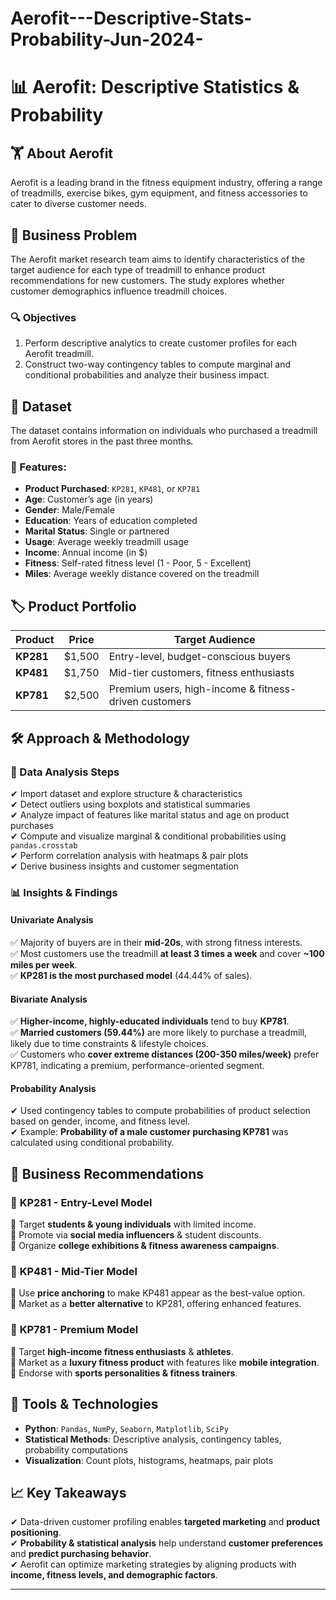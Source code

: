 # Aerofit---Descriptive-Stats-Probability-Jun-2024-

# 📊 Aerofit: Descriptive Statistics & Probability  

## 🏋️ About Aerofit  
Aerofit is a leading brand in the fitness equipment industry, offering a range of treadmills, exercise bikes, gym equipment, and fitness accessories to cater to diverse customer needs.  

## 🏢 Business Problem  
The Aerofit market research team aims to identify characteristics of the target audience for each type of treadmill to enhance product recommendations for new customers. The study explores whether customer demographics influence treadmill choices.  

### 🔍 Objectives  
1. Perform descriptive analytics to create customer profiles for each Aerofit treadmill.  
2. Construct two-way contingency tables to compute marginal and conditional probabilities and analyze their business impact.  

## 📂 Dataset  
The dataset contains information on individuals who purchased a treadmill from Aerofit stores in the past three months.  

### 📌 Features:  
- **Product Purchased**: `KP281`, `KP481`, or `KP781`  
- **Age**: Customer’s age (in years)  
- **Gender**: Male/Female  
- **Education**: Years of education completed  
- **Marital Status**: Single or partnered  
- **Usage**: Average weekly treadmill usage  
- **Income**: Annual income (in $)  
- **Fitness**: Self-rated fitness level (1 - Poor, 5 - Excellent)  
- **Miles**: Average weekly distance covered on the treadmill  

## 🏷️ Product Portfolio  
| Product  | Price  | Target Audience  |  
|----------|--------|-----------------|  
| **KP281** | $1,500 | Entry-level, budget-conscious buyers |  
| **KP481** | $1,750 | Mid-tier customers, fitness enthusiasts |  
| **KP781** | $2,500 | Premium users, high-income & fitness-driven customers |  

## 🛠️ Approach & Methodology  
### 🔹 Data Analysis Steps  
✔ Import dataset and explore structure & characteristics  
✔ Detect outliers using boxplots and statistical summaries  
✔ Analyze impact of features like marital status and age on product purchases  
✔ Compute and visualize marginal & conditional probabilities using `pandas.crosstab`  
✔ Perform correlation analysis with heatmaps & pair plots  
✔ Derive business insights and customer segmentation  

### 📊 Insights & Findings  
#### **Univariate Analysis**  
✅ Majority of buyers are in their **mid-20s**, with strong fitness interests.  
✅ Most customers use the treadmill **at least 3 times a week** and cover **~100 miles per week**.  
✅ **KP281 is the most purchased model** (44.44% of sales).  

#### **Bivariate Analysis**  
✅ **Higher-income, highly-educated individuals** tend to buy **KP781**.  
✅ **Married customers (59.44%)** are more likely to purchase a treadmill, likely due to time constraints & lifestyle choices.  
✅ Customers who **cover extreme distances (200-350 miles/week)** prefer KP781, indicating a premium, performance-oriented segment.  

#### **Probability Analysis**  
✔ Used contingency tables to compute probabilities of product selection based on gender, income, and fitness level.  
✔ Example: **Probability of a male customer purchasing KP781** was calculated using conditional probability.  

## 📌 Business Recommendations  
### 📌 **KP281 - Entry-Level Model**  
🎯 Target **students & young individuals** with limited income.  
📢 Promote via **social media influencers** & student discounts.  
🏫 Organize **college exhibitions & fitness awareness campaigns**.  

### 📌 **KP481 - Mid-Tier Model**  
🎯 Use **price anchoring** to make KP481 appear as the best-value option.  
📢 Market as a **better alternative** to KP281, offering enhanced features.  

### 📌 **KP781 - Premium Model**  
🎯 Target **high-income fitness enthusiasts** & **athletes**.  
📢 Market as a **luxury fitness product** with features like **mobile integration**.  
🤝 Endorse with **sports personalities & fitness trainers**.  

## 🔧 Tools & Technologies  
- **Python**: `Pandas`, `NumPy`, `Seaborn`, `Matplotlib`, `SciPy`  
- **Statistical Methods**: Descriptive analysis, contingency tables, probability computations  
- **Visualization**: Count plots, histograms, heatmaps, pair plots  

## 📈 Key Takeaways  
✔ Data-driven customer profiling enables **targeted marketing** and **product positioning**.  
✔ **Probability & statistical analysis** help understand **customer preferences** and **predict purchasing behavior**.  
✔ Aerofit can optimize marketing strategies by aligning products with **income, fitness levels, and demographic factors**.  

---

